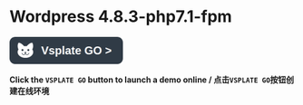 # Wordpress 4.8.3-php7.1-fpm

<a href="https://www.vsplate.com/?docker-compose=https://github.com/vsplate/dcenvs/wordpress/4.8.3-php7.1-fpm"><img alt="VSPLATE GO" src="https://raw.githubusercontent.com/vsplate/images/master/vsgo_btn.png" width="200px"></a>

**Click the `VSPLATE GO` button to launch a demo online / 点击`VSPLATE GO`按钮创建在线环境**